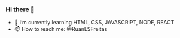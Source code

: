 ### Hi there 👋

- 🌱 I’m currently learning HTML, CSS, JAVASCRIPT, NODE, REACT
- 📫 How to reach me: @RuanLSFreitas
